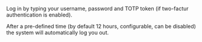 Log in by typing your username, password and TOTP token (if two-factur authentication is enabled).

After a pre-defined time (by default 12 hours, configurable, can be disabled) the system will automatically log you out.

